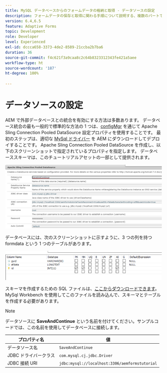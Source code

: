 ```yaml
---
title: MySQL データベースからのフォームデータの格納と取得 - データソースの設定
description: フォームデータの保存と取得に関わる手順について説明する、複数のパートで構成されているチュートリアル
version: 6.4,6.5
feature: Adaptive Forms
topic: Development
role: Developer
level: Experienced
exl-id: dccca658-3373-4de2-8589-21ccba2b7ba6
duration: 36
source-git-commit: f4c621f3a9caa8c2c64b8323312343fe421a5aee
workflow-type: ht
source-wordcount: '187'
ht-degree: 100%

---
```


# データソースの設定

AEM で外部データベースとの統合を有効にする方法は多数あります。 データベース統合の最も一般的で標準的な方法の 1 つは、[configMgr](http://localhost:4502/system/console/configMgr) を通じて Apache Sling Connection Pooled DataSource 設定プロパティを使用することです。
最初のステップは、適切な [MySql ドライバー](https://mvnrepository.com/artifact/mysql/mysql-connector-java) を AEM にダウンロードしてデプロイすることです。
Apache Sling Connection Pooled DataSource を作成し、以下のスクリーンショットで指定されているプロパティを指定します。 データベーススキーマは、このチュートリアルアセットの一部として提供されます。

![data-source](assets/save-continue.PNG)

データベースには、次のスクリーンショットに示すように、3 つの列を持つ formdata という 1 つのテーブルがあります。

![data-base](assets/data-base-tables.PNG)

スキーマを作成するための SQL ファイルは、[ここからダウンロードできます](assets/form-data-db.sql)。MySql Workbench を使用してこのファイルを読み込んで、スキーマとテーブルを作成する必要があります。

>[!NOTE]
>データソースに **SaveAndContinue** という名前を付けてください。サンプルコードでは、この名前を使用してデータベースに接続します。

| プロパティ名 | 値 |
| ------------------------|---------------------------------------|
| データソース名 | `SaveAndContinue` |
| JDBC ドライバークラス | `com.mysql.cj.jdbc.Driver` |
| JDBC 接続 URI | `jdbc:mysql://localhost:3306/aemformstutorial` |
